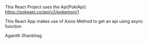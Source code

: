 This React Project uses the Api(PokiApi): https://pokeapi.co/api/v2/pokemon/1

This React App makes use of Axios Method to get an api using async function

Aganith Shanbhag
